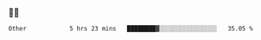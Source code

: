 ### 👨‍💻

<!--START_SECTION:waka-->

```text
Other            5 hrs 23 mins   ████████▓░░░░░░░░░░░░░░░░   35.05 %
```

<!--END_SECTION:waka-->
